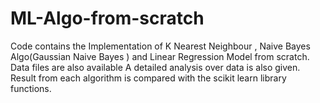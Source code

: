 # ML-Algo-from-scratch
Code contains the Implementation of K Nearest Neighbour , Naive Bayes Algo(Gaussian Naive Bayes ) and Linear Regression Model
from  scratch.
Data files are also available
A detailed analysis over data is also given.
Result from each algorithm is compared with the scikit learn library functions.
